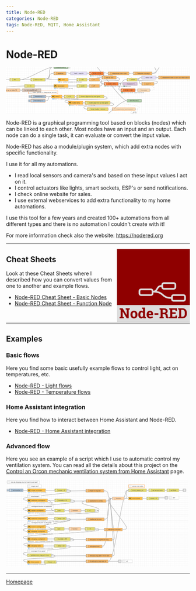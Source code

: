 ```yaml
---
title: Node-RED
categories: Node-RED
tags: Node-RED, MQTT, Home Assistant
---
```

# Node-RED

![Banner](images/banner.png)

Node-RED is a graphical programming tool based on blocks (nodes) which can be linked to each other. 
Most nodes have an input and an output. Each node can do a single task, it can evaluate or convert the input value. 

Node-RED has also a module/plugin system, which add extra nodes with specific functionality.

I use it for all my automations. 
* I read local sensors and camera's and based on these input values I act on it.
* I control actuators like lights, smart sockets, ESP's or send notifications.
* I check online website for sales.
* I use external webservices to add extra functionality to my home automations.

I use this tool for a few years and created 100+ automations from all different types and there is no automation I couldn't create with it!

For more information check also the website: https://nodered.org

---

<img style="float: right;" src="images/node-red_logo.png" alt="Node-RED logo">

## Cheat Sheets
Look at these Cheat Sheets where I described how you can convert values from one to another and example flows.

* [Node-RED Cheat Sheet - Basic Nodes](node-red_cheatsheet-basic_nodes)
* [Node-RED Cheat Sheet - Function Node](node-red_cheatsheet-function_node)

<br/>

---

## Examples

### Basic flows

Here you find some basic usefully example flows to control light, act on temperatures, etc.

* [Node-RED - Light flows](node-red_light_flows)
* [Node-RED - Temperature flows](node-red_temperature_flows)

###  Home Assistant integration

Here you find how to interact between Home Assistant and Node-RED.

* [Node-RED - Home Assistant integration](node-red_home-assistant)

### Advanced flow
Here you see an example of a script which I use to automatic control my ventilation system.
You can read all the details about this project on the [Control an Orcon mechanic ventilation system from Home Assistant](../esphome/orcon_mechanic_ventilation) page.

<a href="../esphome/orcon_images/script_node-red.png" target="_blank">
<img src="../esphome/orcon_images/script_node-red.png" alt="Example Node-RED" style="width:500px">
</a>

---
[Homepage](../index)